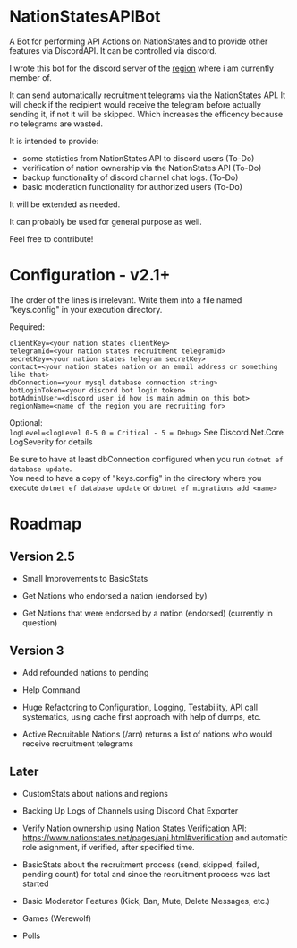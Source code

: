 # NationStatesAPIBot
A Bot for performing API Actions on NationStates and to provide other features via DiscordAPI. It can be controlled via discord.

I wrote this bot for the discord server of the [region](https://www.nationstates.net/region=the_free_nations_region "The Free Nations Region") where i am currently member of. 

It can send automatically recruitment telegrams via the NationStates API.
It will check if the recipient would receive the telegram before actually sending it, if not it will be skipped. Which increases the efficency because no telegrams are wasted.

It is intended to provide:
  - some statistics from NationStates API to discord users (To-Do)
  - verification of nation ownership via the NationStates API (To-Do)
  - backup functionality of discord channel chat logs. (To-Do)
  - basic moderation functionality for authorized users (To-Do)
  
It will be extended as needed.

It can probably be used for general purpose as well.

Feel free to contribute!

# Configuration - v2.1+

The order of the lines is irrelevant. Write them into a file named "keys.config" in your execution directory.  

Required:

`clientKey=<your nation states clientKey>`  
`telegramId=<your nation states recruitment telegramId>`  
`secretKey=<your nation states telegram secretKey>`  
`contact=<your nation states nation or an email address or something like that>`  
`dbConnection=<your mysql database connection string>`  
`botLoginToken=<your discord bot login token>`  
`botAdminUser=<discord user id how is main admin on this bot>`  
`regionName=<name of the region you are recruiting for>`
  
Optional:  
`logLevel=<logLevel 0-5 0 = Critical - 5 = Debug>`
See Discord.Net.Core LogSeverity for details

Be sure to have at least dbConnection configured when you run `dotnet ef database update`.  
You need to have a copy of "keys.config" in the directory where you execute `dotnet ef database update` or `dotnet ef migrations add <name>`

# Roadmap

## Version 2.5

- Small Improvements to BasicStats  

- Get Nations who endorsed a nation (endorsed by)

- Get Nations that were endorsed by a nation (endorsed) (currently in question)  

## Version 3

- Add refounded nations to pending  

- Help Command

- Huge Refactoring to Configuration, Logging, Testability, API call systematics, using cache first approach with help of dumps, etc.  

- Active Recruitable Nations (/arn) returns a list of nations who would receive recruitment telegrams

## Later

- CustomStats about nations and regions

- Backing Up Logs of Channels using Discord Chat Exporter

- Verify Nation ownership using Nation States Verification API: https://www.nationstates.net/pages/api.html#verification and automatic role asignment, if verified, after specified time.

- BasicStats about the recruitment process (send, skipped, failed, pending count) for total and since the recruitment process was last started

- Basic Moderator Features (Kick, Ban, Mute, Delete Messages, etc.)

- Games (Werewolf)  

- Polls  
